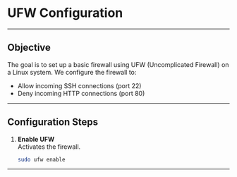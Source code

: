 # UFW Configuration
---
## Objective

The goal is to set up a basic firewall using UFW (Uncomplicated Firewall) on a Linux system. We configure the firewall to:

- Allow incoming SSH connections (port 22)
- Deny incoming HTTP connections (port 80)

---

## Configuration Steps

1. **Enable UFW**  
   Activates the firewall.
   ```bash
   sudo ufw enable

---

